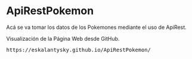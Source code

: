 # ApiRestPokemon
Acá se va tomar los datos de los Pokemones mediante el uso de ApiRest.

Visualización de la Página Web desde GitHub.
<pre>https://eskalantysky.github.io/ApiRestPokemon/</pre>